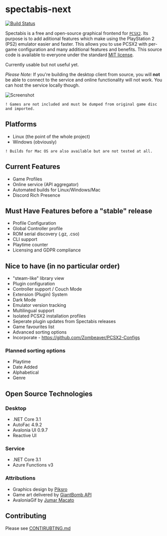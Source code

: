 # spectabis-next

[![Build Status](https://dev.azure.com/Spectabis/SpectabisNext/_apis/build/status/FaithLV.spectabis-next?branchName=master)](https://dev.azure.com/Spectabis/SpectabisNext/_build/latest?definitionId=1&branchName=master)

Spectabis is a free and open-source graphical frontend for [`PCSX2`](https://pcsx2.net/). Its purpose is to add aditional features which make using the PlayStation 2 (PS2) emulator easier and faster. This allows you to use PCSX2 with per-game configuration and many additional features and benefits. This source code is available to everyone under the standard [MIT license](LICENSE).

Currently usable but not useful yet.

*Please Note:* If you're building the desktop client from source, you will **not** be able to connect to the service and online functionality will not work. You can host the service locally though.

![Screenshot](https://i.imgur.com/RcbMegH.png)

`! Games are not included and must be dumped from original game disc and imported.`

## Platforms

* Linux (the point of the whole project)
* Windows (obviously)

`! Builds for Mac OS are also available but are not tested at all.`

## Current Features

* Game Profiles
* Online service (API aggregator)
* Automated builds for Linux/Windows/Mac
* Discord Rich Presence

## Must Have Features before a "stable" release

* Profile Configuration
* Global Controller profile
* ROM serial discovery (.gz, .cso)
* CLI support
* Playtime counter
* Licensing and GDPR compliance

## Nice to have (in no particular order)

* "steam-like" library view
* Plugin configuration
* Controller support / Couch Mode
* Extension (Plugin) System
* Dark Mode
* Emulator version tracking
* Multilingual support
* Isolated PCSX2 installation profiles
* Seperate plugin updates from Spectabis releases
* Game favourites list
* Advanced sorting options
* Incorporate - <https://github.com/Zombeaver/PCSX2-Configs>

### Planned sorting options

* Playtime
* Date Added
* Alphabetical
* Genre

## Open Source Technologies

### Desktop

* .NET Core 3.1
* AutoFac 4.9.2
* Avalonia UI 0.9.7
* Reactive UI

### Service

* .NET Core 3.1
* Azure Functions v3

### Attributions

* Graphics design by [Piksro](https://www.instagram.com/piksro/)
* Game art delivered by [GiantBomb API](https://www.giantbomb.com/api/)
* AvaloniaGif by [Jumar Macato](src/SpectabisUI/Controls/AnimatedImage/README.md)

## Contributing

Please see [CONTIRUBTING.md](CONTRIBUTING.md)
